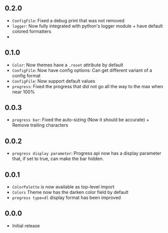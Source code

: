 ## 0.2.0
- ```ConfigFile```: Fixed a debug print that was not removed
- ```logger```: Now fully integrated with python's logger module + have default colored formatters
- 
## 0.1.0
- ```Color```: Now themes have a `.reset` attribute by default
- ```ConfigFile```: Now have config options: Can get different variant of a config format
- ```ConfigFile```: Now support default values
- ```progress```: Fixed the progress that did not go all the way to the max when near 100%
## 0.0.3
- ```progress bar```: Fixed the auto-sizing (Now it should be accurate) + Remove trailing characters
## 0.0.2
- ```progress display parameter```: Progress api now has a display parameter that, if set to true, can make the bar hidden.
## 0.0.1
- ```ColorPalette``` is now available as top-level import
- ```Colors``` Theme now has the darken color field by default
- ```progress type=dl``` display format has been improved
## 0.0.0
- Initial release